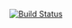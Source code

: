 [![Build Status](https://www.bitrise.io/app/56c462ba3921f8ac/status.svg?token=Rio61dAc8CcDsH_wWhRp4g&branch=master)](https://www.bitrise.io/app/56c462ba3921f8ac)